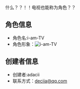 ﻿什么？？！！电视也能称为角色？？

## 角色信息
* 角色名:i-am-TV
* 角色形象：![i-am-TV](https://github.com/XuJing-project/AiMeiSettingBook/blob/master/Roles/i-am-TV/%E7%94%B5%E8%A7%86.png)



## 创建者信息
* 创建者:adacii
* 联系方式：deciia@qq.com
